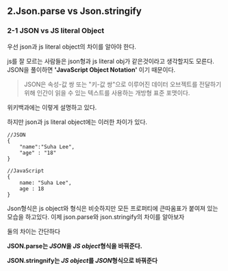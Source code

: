 ## 2.Json.parse vs Json.stringify

### 2-1 JSON vs JS literal Object

우선 json과 js literal object의 차이를 알아야 한다.

js를 잘 모르는 사람들은 json형과 js literal obj가 같은것이라고 생각할지도 모른다. JSON을 풀이하면 **'JavaScript Object Notation'** 이기 때문이다.

> JSON은 속성-값 쌍 또는 "키-값 쌍"으로 이루어진 데이터 오브젝트를 전달하기 위해 인간이 읽을 수 있는 텍스트를 사용하는 개방형 표준 포맷이다.

위키백과에는 이렇게 설명하고 있다.

하지만 json과 js literal object에는 이러한 차이가 있다.

    //JSON
    {
    	"name":"Suha Lee",
    	"age" : "18"
    }

    //JavaScript
    {
    	name: "Suha Lee",
    	age : 18
    }

Json형식은 js object와 형식은 비슷하지만 모든 프로퍼티에 큰따옴표가 붙여져 있는 모습을 하고있다. 이제 json.parse와 json.stringify의 차이를 알아보자

둘의 차이는 간단하다

**JSON.parse는 *JSON*을 *JS object*형식을 바꿔준다.**

**JSON.stringnify는 *JS object*를 *JSON*형식으로 바꿔준다**
